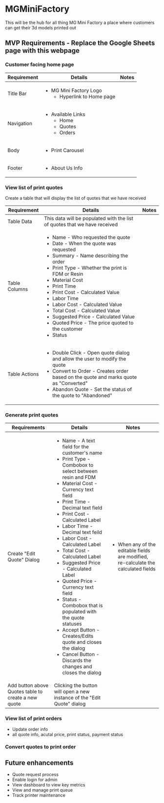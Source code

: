# MGMiniFactory
This will be the hub for all thing MG Mini Factory a place where customers can get their 3d models printed out
## MVP Requirements - Replace the Google Sheets page with this webpage
### Customer facing home page
<table>
  <thead>
    <tr>
      <th>Requirement</th>
      <th>Details</th>
      <th>Notes</th>
    </tr>
  </thead>
  <tbody>
    <tr>
      <td>Title Bar</td>
      <td>
        <ul>
          <li>
            MG Mini Factory Logo
            <ul>
              <li>Hyperlink to Home page</li>
            </ul>
          </li>
        </ul>
      </td>
      <td></td>
    </tr>
    <tr>
      <td>Navigation</td>
      <td>
        <ul>
          <li>
            Available Links
            <ul>
              <li>Home</li>
              <li>Quotes</li>
              <li>Orders</li>
            </ul>
          </li>
        </ul>
      </td>
      <td></td>
    </tr>
    <tr>
      <td>Body</td>
      <td>
        <ul>
          <li>Print Carousel</li>
        </ul>
      </td>
      <td></td>
    </tr>
    <tr>
      <td>Footer</td>
      <td>
        <ul><li>About Us Info</li></ul>
      </td>
      <td></td>
    </tr>
  </tbody>
</table>

### View list of print quotes
Create a table that will display the list of quotes that we have received
<table>
  <thead>
    <tr>
      <th>Requirement</th>
      <th>Details</th>
      <th>Notes</th>
    </tr>
  </thead>
  <tbody>
    <tr>
      <td>Table Data</td>
      <td>This data will be populated with the list of quotes that we have received</td>
      <td></td>
    </tr>
    <tr>
      <td>Table Columns</td>
      <td>
        <ul>
          <li>Name - Who requested the quote</li>
          <li>Date - When the quote was requested</li>
          <li>Summary - Name describing the order</li>
          <li>Print Type - Whether the print is FDM or Resin</li>
          <li>Material Cost</li>
          <li>Print Time</li>
          <li>Print Cost - Calculated Value</li>
          <li>Labor Time</li>
          <li>Labor Cost - Calculated Value</li>
          <li>Total Cost - Calculated Value</li>
          <li>Suggested Price - Calculated Value</li>
          <li>Quoted Price - The price quoted to the customer</li>
          <li>Status</li>
        </ul>
      </td>
      <td></td>
    </tr>
    <tr>
      <td>Table Actions</td>
      <td>
        <ul>
          <li>Double Click - Open quote dialog and allow the user to modify the quote</li>
          <li>Convert to Order - Creates order based on the quote and marks quote as "Converted"</li>
          <li>Abandon Quote - Set the status of the quote to "Abandoned"</li>
        </ul>
      </td>
      <td></td>
    </tr>
  </tbody>
</table>

### Generate print quotes
<table>
  <thead>
    <th>Requirements</th>
    <th>Details</th>
    <th>Notes</th>
  </thead>
  <tbody>
    <tr>
      <td>Create "Edit Quote" Dialog</td>
      <td>
        <ul>
          <li>Name - A text field for the customer's name</li>
          <li>Print Type - Combobox to select between resin and FDM</li>
          <li>Material Cost - Currency text field</li>
          <li>Print Time - Decimal text field</li>
          <li>Print Cost - Calculated Label</li>
          <li>Labor Time - Decimal text feild</li>
          <li>Labor Cost - Calculated Label</li>
          <li>Total Cost - Calculated Label</li>
          <li>Suggested Price - Calculated Label</li>
          <li>Quoted Price - Currency text field</li>
          <li>Status - Combobox that is populated with the quote statuses</li>
          <li>Accept Button - Creates/Edits quote and closes the dialog</li>
          <li>Cancel Button - Discards the changes and closes the dialog</li>
        </ul>
      </td>
      <td>
        <ul>
          <li>When any of the editable fields are modified, re-calculate the calculated fields</li>
        </ul>
      </td>
    </tr>
    <tr>
      <td>Add button above Quotes table to create a new quote</td>
      <td>Clicking the button will open a new instance of the "Edit Quote" dialog</td>
      <td></td>
    </tr>
  </tbody>
</table>
  
### View list of print orders
- Update order info
- all quote info, acutal price, print status, payment status
### Convert quotes to print order
## Future enhancements
* Quote request process
* Enable login for admin
* View dashboard to view key metrics
* View and manage print queue
* Track printer maintenance

